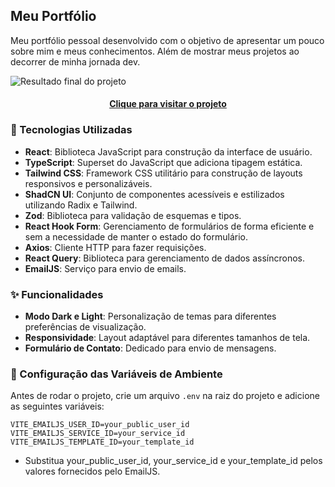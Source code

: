 ## Meu Portfólio

Meu portfólio pessoal desenvolvido com o objetivo de apresentar um pouco sobre mim e meus conhecimentos. Além de mostrar meus projetos ao decorrer de minha jornada dev.

![Resultado final do projeto](./public/portfolio.gif)

<h4 align="center"><a href="https://giovanaraphaelli.tech">Clique para visitar o projeto</a></h4>

### 🚀 Tecnologias Utilizadas

- **React**: Biblioteca JavaScript para construção da interface de usuário.
- **TypeScript**: Superset do JavaScript que adiciona tipagem estática.
- **Tailwind CSS**: Framework CSS utilitário para construção de layouts responsivos e personalizáveis.
- **ShadCN UI**: Conjunto de componentes acessíveis e estilizados utilizando Radix e Tailwind.
- **Zod**: Biblioteca para validação de esquemas e tipos.
- **React Hook Form**: Gerenciamento de formulários de forma eficiente e sem a necessidade de manter o estado do formulário.
- **Axios**: Cliente HTTP para fazer requisições.
- **React Query**: Biblioteca para gerenciamento de dados assíncronos.
- **EmailJS**: Serviço para envio de emails.

### ✨ Funcionalidades

- **Modo Dark e Light**: Personalização de temas para diferentes preferências de visualização.
- **Responsividade**: Layout adaptável para diferentes tamanhos de tela.
- **Formulário de Contato**: Dedicado para envio de mensagens.

### 📌 Configuração das Variáveis de Ambiente

Antes de rodar o projeto, crie um arquivo `.env` na raiz do projeto e adicione as seguintes variáveis:

```plaintext
VITE_EMAILJS_USER_ID=your_public_user_id
VITE_EMAILJS_SERVICE_ID=your_service_id
VITE_EMAILJS_TEMPLATE_ID=your_template_id
```

- Substitua your_public_user_id, your_service_id e your_template_id pelos valores fornecidos pelo EmailJS.
